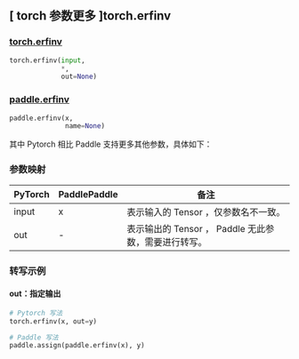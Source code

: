 ## [ torch 参数更多 ]torch.erfinv
### [torch.erfinv](https://pytorch.org/docs/1.13/generated/torch.erfinv.html?highlight=torch+erfinv#torch.erfinv)

```python
torch.erfinv(input,
             *,
             out=None)
```

### [paddle.erfinv](https://www.paddlepaddle.org.cn/documentation/docs/zh/api/paddle/erfinv_cn.html)

```python
paddle.erfinv(x,
              name=None)
```

其中 Pytorch 相比 Paddle 支持更多其他参数，具体如下：
### 参数映射
| PyTorch       | PaddlePaddle | 备注                                                   |
| ------------- | ------------ | ------------------------------------------------------ |
|  input  |  x  | 表示输入的 Tensor ，仅参数名不一致。  |
|  out  | -  | 表示输出的 Tensor ， Paddle 无此参数，需要进行转写。    |

### 转写示例
#### out：指定输出
```python
# Pytorch 写法
torch.erfinv(x, out=y)

# Paddle 写法
paddle.assign(paddle.erfinv(x), y)
```
